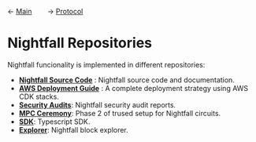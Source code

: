 &larr; [Main](../README.md) &nbsp;&nbsp;&nbsp;&nbsp;&nbsp;&nbsp; &rarr; [Protocol](../protocol/actors.md#actors)

# Nightfall Repositories

Nightfall funcionality is implemented in different repositories:

- **[Nightfall Source Code](https://github.com/EYBlockchain/nightfall_3)** : Nightfall source code and documentation.
- **[AWS Deployment Guide](https://github.com/NightfallRollup/nightfall-explorer)** : A complete deployment strategy using AWS CDK stacks.
- **[Security Audits](https://github.com/NightfallRollup/Audits)**: Nightfall security audit reports.
- **[MPC Ceremony](https://github.com/NightfallRollup/nightfall-phase2ceremony)**: Phase 2 of trused setup for Nightfall circuits.
- **[SDK](https://github.com/NightfallRollup/nightfall-sdk)**: Typescript SDK.
- **[Explorer](https://github.com/NightfallRollup/nightfall-explorer)**: Nightfall block explorer.